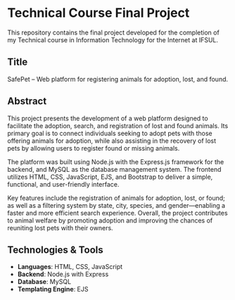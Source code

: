 # Technical Course Final Project

This repository contains the final project developed for the completion of my Technical course in Information Technology for the Internet at IFSUL.

## Title
SafePet – Web platform for registering animals for adoption, lost, and found.

## Abstract
This project presents the development of a web platform designed to facilitate the adoption, search, and registration of lost and found animals. Its primary goal is to connect individuals seeking to adopt pets with those offering animals for adoption, while also assisting in the recovery of lost pets by allowing users to register found or missing animals.

The platform was built using Node.js with the Express.js framework for the backend, and MySQL as the database management system. The frontend utilizes HTML, CSS, JavaScript, EJS, and Bootstrap to deliver a simple, functional, and user-friendly interface.

Key features include the registration of animals for adoption, lost, or found; as well as a filtering system by state, city, species, and gender—enabling a faster and more efficient search experience. Overall, the project contributes to animal welfare by promoting adoption and improving the chances of reuniting lost pets with their owners.


## Technologies & Tools
- **Languages**: HTML, CSS, JavaScript  
- **Backend**: Node.js with Express  
- **Database**: MySQL  
- **Templating Engine**: EJS
